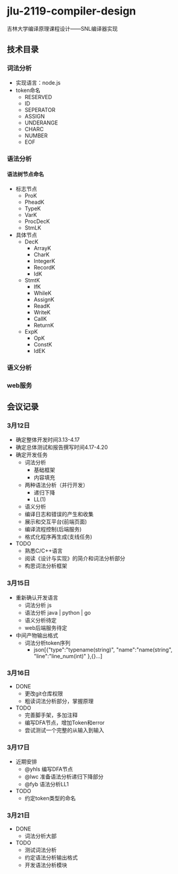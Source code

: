 # jlu-2119-compiler-design
吉林大学编译原理课程设计——SNL编译器实现

## 技术目录
### 词法分析
- 实现语言：node.js
- token命名
  - RESERVED
  - ID
  - SEPERATOR
  - ASSIGN
  - UNDERANGE
  - CHARC
  - NUMBER
  - EOF

### 语法分析
#### 语法树节点命名
- 标志节点
  - ProK
  - PheadK
  - TypeK
  - VarK
  - ProcDecK
  - StmLK
- 具体节点
  - DecK
    - ArrayK
    - CharK
    - IntegerK
    - RecordK
    - IdK
  - StmtK
    - IfK
    - WhileK
    - AssignK
    - ReadK
    - WriteK
    - CallK
    - ReturnK
  - ExpK
    - OpK
    - ConstK
    - IdEK
### 语义分析
### web服务

## 会议记录
### 3月12日
- 确定整体开发时间3.13-4.17
- 确定总体测试和报告撰写时间4.17-4.20
- 确定开发任务
  - 词法分析
    - 基础框架
    - 内容填充
  - 两种语法分析（并行开发）
    - 递归下降
    - LL(1)
  - 语义分析
  - 编译日志和错误的产生和收集
  - 展示和交互平台(前端页面)
  - 编译流程控制(后端服务)
  - 格式化程序再生成(支线任务)
- TODO
  - 熟悉C/C++语言
  - 阅读《设计与实现》的简介和词法分析部分
  - 构思词法分析框架

### 3月15日
- 重新确认开发语言
  - 词法分析 js
  - 语法分析 java | python | go
  - 语义分析待定
  - web后端服务待定
- 中间产物输出格式
  - 词法分析token序列
    - json[{"type":"typename(string)", "name":"name(string", "line":"line_num(int)" },{}...]

### 3月16日
- DONE
  - 更改git仓库权限
  - 粗读词法分析部分，掌握原理
- TODO
  - 完善脚手架，多加注释
  - 编写DFA节点，增加Token和error
  - 尝试测试一个完整的从输入到输入

### 3月17日
- 近期安排
  - @yhls  编写DFA节点 
  - @lwc 准备语法分析递归下降部分
  - @fyb 语法分析LL1
- TODO
  - 约定token类型的命名

### 3月21日
- DONE
  - 词法分析大部
- TODO
  - 测试词法分析
  - 约定语法分析输出格式
  - 开发语法分析模块